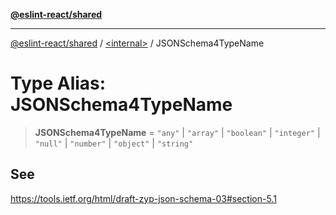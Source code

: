 [**@eslint-react/shared**](../../README.md)

***

[@eslint-react/shared](../../README.md) / [\<internal\>](../README.md) / JSONSchema4TypeName

# Type Alias: JSONSchema4TypeName

> **JSONSchema4TypeName** = `"any"` \| `"array"` \| `"boolean"` \| `"integer"` \| `"null"` \| `"number"` \| `"object"` \| `"string"`

## See

https://tools.ietf.org/html/draft-zyp-json-schema-03#section-5.1
